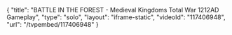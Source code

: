 {
    "title": "BATTLE IN THE FOREST - Medieval Kingdoms Total War 1212AD Gameplay",
    "type": "solo",
    "layout": "iframe-static",
    "videoId": "117406948",
    "url": "\/tvpembed\/117406948"
}